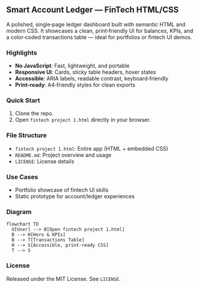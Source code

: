 ## Smart Account Ledger — FinTech HTML/CSS

A polished, single‑page ledger dashboard built with semantic HTML and modern CSS. It showcases a clean, print‑friendly UI for balances, KPIs, and a color‑coded transactions table — ideal for portfolios or fintech UI demos.

### Highlights
- **No JavaScript**: Fast, lightweight, and portable
- **Responsive UI**: Cards, sticky table headers, hover states
- **Accessible**: ARIA labels, readable contrast, keyboard‑friendly
- **Print‑ready**: A4‑friendly styles for clean exports

### Quick Start
1. Clone the repo.
2. Open `fintech project 1.html` directly in your browser.

### File Structure
- `fintech project 1.html`: Entire app (HTML + embedded CSS)
- `README.md`: Project overview and usage
- `LICENSE`: License details

### Use Cases
- Portfolio showcase of fintech UI skills
- Static prototype for account/ledger experiences

### Diagram
```mermaid
flowchart TD
  U[User] --> B[Open fintech project 1.html]
  B --> H[Hero & KPIs]
  B --> T[Transactions Table]
  H --> S[Accessible, print-ready CSS]
  T --> S
```

### License
Released under the MIT License. See `LICENSE`.
